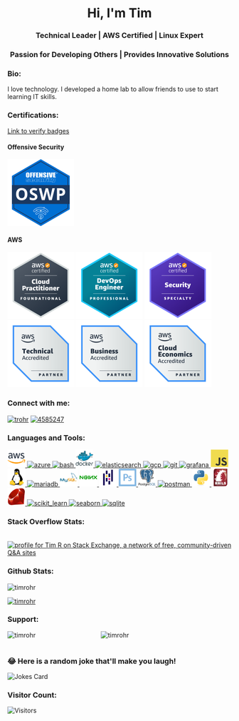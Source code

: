<h1 align="center">Hi, I'm Tim</h1>
<h3 align="center">Technical Leader | AWS Certified | Linux Expert </hs>
<h3 align="center">Passion for Developing Others | Provides Innovative Solutions</h3>

<h3 align="left">Bio:</h3> 
<p>I love technology. I developed a home lab to allow friends to use to start learning IT skills.</p>

<h3 align="left">Certifications:</h3>

[Link to verify badges](https://www.credly.com/users/timothy-rohr/badges)

<h4 align="left">Offensive Security</h4>
<img src="https://github.com/TimRohr/TimRohr/blob/bb06ec881a7db31cd02ca9e12db7ce9359931f62/offensive-security-wireless-professional-oswp.png?raw=true" alt="OSWP" width="150" height="150">

<h4 align="left">AWS</h4>
<div class="row">
  <img src="https://github.com/TimRohr/TimRohr/blob/5aebd7acc3da150ddf8bfd83aecc149a2f033e09/aws-certified-cloud-practitioner.png?raw=true" alt="OSWP" width="150" height="150">
  <img src="https://github.com/TimRohr/TimRohr/blob/bb06ec881a7db31cd02ca9e12db7ce9359931f62/aws-certified-devops-engineer-professional.png?raw=true" alt="OSWP" width="150" height="150">
  <img src="https://github.com/TimRohr/TimRohr/blob/bb06ec881a7db31cd02ca9e12db7ce9359931f62/aws-certified-security-specialty.png?raw=true" alt="OSWP" width="150" height="150">
</div>
<div class="row">
  <img src="https://github.com/TimRohr/TimRohr/blob/bb06ec881a7db31cd02ca9e12db7ce9359931f62/aws-partner-accreditation-technical.png?raw=true" alt="OSWP" width="150" height="150">
  <img src="https://github.com/TimRohr/TimRohr/blob/bb06ec881a7db31cd02ca9e12db7ce9359931f62/aws-partner-accreditation-business.png?raw=true" alt="OSWP" width="150" height="150">
  <img src="https://github.com/TimRohr/TimRohr/blob/bb06ec881a7db31cd02ca9e12db7ce9359931f62/aws-partner-cloud-economics-accreditation.png?raw=true" alt="OSWP" width="150" height="150">
</div>


<h3 align="left">Connect with me:</h3>
<p align="left">
<a href="https://linkedin.com/in/trohr" target="blank"><img align="center" src="https://raw.githubusercontent.com/rahuldkjain/github-profile-readme-generator/master/src/images/icons/Social/linked-in-alt.svg" alt="trohr" height="30" width="40" /></a>
<a href="https://stackoverflow.com/users/4585247" target="blank"><img align="center" src="https://raw.githubusercontent.com/rahuldkjain/github-profile-readme-generator/master/src/images/icons/Social/stack-overflow.svg" alt="4585247" height="30" width="40" /></a>
</p>

<h3 align="left">Languages and Tools:</h3>
<p align="left"> <a href="https://aws.amazon.com" target="_blank" rel="noreferrer"> <img src="https://raw.githubusercontent.com/devicons/devicon/master/icons/amazonwebservices/amazonwebservices-original-wordmark.svg" alt="aws" width="40" height="40"/> </a> <a href="https://azure.microsoft.com/en-in/" target="_blank" rel="noreferrer"> <img src="https://www.vectorlogo.zone/logos/microsoft_azure/microsoft_azure-icon.svg" alt="azure" width="40" height="40"/> </a> <a href="https://www.gnu.org/software/bash/" target="_blank" rel="noreferrer"> <img src="https://www.vectorlogo.zone/logos/gnu_bash/gnu_bash-icon.svg" alt="bash" width="40" height="40"/> </a> <a href="https://www.docker.com/" target="_blank" rel="noreferrer"> <img src="https://raw.githubusercontent.com/devicons/devicon/master/icons/docker/docker-original-wordmark.svg" alt="docker" width="40" height="40"/> </a> <a href="https://www.elastic.co" target="_blank" rel="noreferrer"> <img src="https://www.vectorlogo.zone/logos/elastic/elastic-icon.svg" alt="elasticsearch" width="40" height="40"/> </a> <a href="https://cloud.google.com" target="_blank" rel="noreferrer"> <img src="https://www.vectorlogo.zone/logos/google_cloud/google_cloud-icon.svg" alt="gcp" width="40" height="40"/> </a> <a href="https://git-scm.com/" target="_blank" rel="noreferrer"> <img src="https://www.vectorlogo.zone/logos/git-scm/git-scm-icon.svg" alt="git" width="40" height="40"/> </a> <a href="https://grafana.com" target="_blank" rel="noreferrer"> <img src="https://www.vectorlogo.zone/logos/grafana/grafana-icon.svg" alt="grafana" width="40" height="40"/> </a> <a href="https://developer.mozilla.org/en-US/docs/Web/JavaScript" target="_blank" rel="noreferrer"> <img src="https://raw.githubusercontent.com/devicons/devicon/master/icons/javascript/javascript-original.svg" alt="javascript" width="40" height="40"/> </a> <a href="https://www.linux.org/" target="_blank" rel="noreferrer"> <img src="https://raw.githubusercontent.com/devicons/devicon/master/icons/linux/linux-original.svg" alt="linux" width="40" height="40"/> </a> <a href="https://mariadb.org/" target="_blank" rel="noreferrer"> <img src="https://www.vectorlogo.zone/logos/mariadb/mariadb-icon.svg" alt="mariadb" width="40" height="40"/> </a> <a href="https://www.mysql.com/" target="_blank" rel="noreferrer"> <img src="https://raw.githubusercontent.com/devicons/devicon/master/icons/mysql/mysql-original-wordmark.svg" alt="mysql" width="40" height="40"/> </a> <a href="https://www.nginx.com" target="_blank" rel="noreferrer"> <img src="https://raw.githubusercontent.com/devicons/devicon/master/icons/nginx/nginx-original.svg" alt="nginx" width="40" height="40"/> </a> <a href="https://pandas.pydata.org/" target="_blank" rel="noreferrer"> <img src="https://raw.githubusercontent.com/devicons/devicon/2ae2a900d2f041da66e950e4d48052658d850630/icons/pandas/pandas-original.svg" alt="pandas" width="40" height="40"/> </a> <a href="https://www.photoshop.com/en" target="_blank" rel="noreferrer"> <img src="https://raw.githubusercontent.com/devicons/devicon/master/icons/photoshop/photoshop-line.svg" alt="photoshop" width="40" height="40"/> </a> <a href="https://www.postgresql.org" target="_blank" rel="noreferrer"> <img src="https://raw.githubusercontent.com/devicons/devicon/master/icons/postgresql/postgresql-original-wordmark.svg" alt="postgresql" width="40" height="40"/> </a> <a href="https://postman.com" target="_blank" rel="noreferrer"> <img src="https://www.vectorlogo.zone/logos/getpostman/getpostman-icon.svg" alt="postman" width="40" height="40"/> </a> <a href="https://www.python.org" target="_blank" rel="noreferrer"> <img src="https://raw.githubusercontent.com/devicons/devicon/master/icons/python/python-original.svg" alt="python" width="40" height="40"/> </a> <a href="https://rubyonrails.org" target="_blank" rel="noreferrer"> <img src="https://raw.githubusercontent.com/devicons/devicon/master/icons/rails/rails-original-wordmark.svg" alt="rails" width="40" height="40"/> </a> <a href="https://www.ruby-lang.org/en/" target="_blank" rel="noreferrer"> <img src="https://raw.githubusercontent.com/devicons/devicon/master/icons/ruby/ruby-original.svg" alt="ruby" width="40" height="40"/> </a> <a href="https://scikit-learn.org/" target="_blank" rel="noreferrer"> <img src="https://upload.wikimedia.org/wikipedia/commons/0/05/Scikit_learn_logo_small.svg" alt="scikit_learn" width="40" height="40"/> </a> <a href="https://seaborn.pydata.org/" target="_blank" rel="noreferrer"> <img src="https://seaborn.pydata.org/_images/logo-mark-lightbg.svg" alt="seaborn" width="40" height="40"/> </a> <a href="https://www.sqlite.org/" target="_blank" rel="noreferrer"> <img src="https://www.vectorlogo.zone/logos/sqlite/sqlite-icon.svg" alt="sqlite" width="40" height="40"/> </a> </p>

<h3 align="left"> Stack Overflow Stats:</h3> <br>
<a href="https://stackexchange.com/users/5815467"><img src="https://stackexchange.com/users/flair/5815467.png?theme=dark" width="208" height="58" alt="profile for Tim R on Stack Exchange, a network of free, community-driven Q&amp;A sites" title="profile for Tim R on Stack Exchange, a network of free, community-driven Q&amp;A sites"></a>

<h3 align="left">Github Stats:</h3>
<p><img align="center" src="https://github-readme-streak-stats.herokuapp.com/?user=timrohr&theme=merko&count-private=true" alt="timrohr" /></p>
<p align="left"> <a href="https://github.com/ryo-ma/github-profile-trophy"><img src="https://github-profile-trophy.vercel.app/?username=timrohr&theme=matrix&count-private=true" alt="timrohr" /></a> </p>

<h3 align="left">Support:</h3>
<p><a href="https://www.buymeacoffee.com/timrohr"> <img align="left" src="https://cdn.buymeacoffee.com/buttons/v2/default-yellow.png" height="50" width="210" alt="timrohr" /></a><a href="https://ko-fi.com/timrohr"> <img align="left" src="https://cdn.ko-fi.com/cdn/kofi3.png?v=3" height="50" width="210" alt="timrohr" /></a></p><br><br>

### 😂 Here is a random joke that'll make you laugh!
![Jokes Card](https://readme-jokes.vercel.app/api)

<h3 align="left">Visitor Count:</h3> 
<img src="https://komarev.com/ghpvc/?username=TimRohr&color=brightgreen&style=plastic" alt="Visitors">
